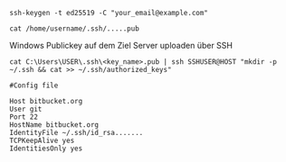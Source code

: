 ``
ssh-keygen -t ed25519 -C "your_email@example.com"
``

``
cat /home/username/.ssh/.....pub
``

Windows
Publickey auf dem Ziel Server uploaden über SSH 

``
cat C:\Users\USER\.ssh\<key_name>.pub | ssh SSHUSER@HOST "mkdir -p ~/.ssh && cat >> ~/.ssh/authorized_keys"
``

```
#Config file

Host bitbucket.org
User git
Port 22
HostName bitbucket.org
IdentityFile ~/.ssh/id_rsa.......
TCPKeepAlive yes
IdentitiesOnly yes
```
